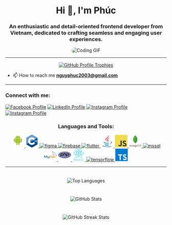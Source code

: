 <h1 align="center">Hi 👋, I'm Phúc</h1>
<h3 align="center">An enthusiastic and detail-oriented frontend developer from Vietnam, dedicated to crafting seamless and engaging user experiences.</h3>


<div align="center">
    <img src="https://media3.giphy.com/media/v1.Y2lkPTc5MGI3NjExem5oc2VvcWFkbzA4OTBqeGgxZ2d2eTN6M2JucjNpc2QxbXZ6YTlydyZlcD12MV9pbnRlcm5hbF9naWZfYnlfaWQmY3Q9Zw/13GIgrGdslD9oQ/giphy.webp" alt="Coding GIF" width="600" height="auto" style="border-radius: 15px;"/>
</div>

---

<p align="center"> 
  <a href="https://github.com/ryo-ma/github-profile-trophy">
    <img src="https://github-profile-trophy.vercel.app/?username=phuc1mperfection&theme=onedark&margin-w=15&margin-h=15&no-frame=true&column=7" alt="GitHub Profile Trophies" />
  </a>
</p>

- 📫 How to reach me **nguyphuc2003@gmail.com**

---

<h3 align="left">Connect with me:</h3>
<p align="left">
    <a href="https://www.facebook.com/profile.php?id=100006558781735" target="blank"><img align="center" src="https://cdn.jsdelivr.net/gh/devicons/devicon/icons/facebook/facebook-original.svg" alt="Facebook Profile" height="30" width="40" /></a>
    <a href="https://www.linkedin.com/in/ph%C3%BAc-nguy%E1%BB%85n-284530217/" target="blank"><img align="center" src="https://cdn.jsdelivr.net/gh/devicons/devicon/icons/linkedin/linkedin-original.svg" alt="LinkedIn Profile" height="30" width="40" /></a>
     <a href="https://www.instagram.com/nguy.phuc/" target="blank"><img align="center" src="https://raw.githubusercontent.com/rahuldkjain/github-profile-readme-generator/master/src/images/icons/Social/instagram.svg" alt="Instagram Profile" height="30" width="40" /></a>
         <a href="https://www.youtube.com/channel/UCiqysvQ-bg6mVj-Ow9Pp8ZA" target="blank"><img align="center" src="https://raw.githubusercontent.com/rahuldkjain/github-profile-readme-generator/master/src/images/icons/Social/youtube.svg" alt="Instagram Profile" height="30" width="40" /></a>
</p>

<h3 align="center">Languages and Tools:</h3>
<p align="center"> 
  <a href="https://developer.android.com" target="_blank" rel="noreferrer"> 
    <img src="https://raw.githubusercontent.com/devicons/devicon/master/icons/android/android-original-wordmark.svg" alt="android" width="40" height="40"/> 
  </a> 
  <a href="https://www.w3schools.com/cpp/" target="_blank" rel="noreferrer"> 
    <img src="https://raw.githubusercontent.com/devicons/devicon/master/icons/cplusplus/cplusplus-original.svg" alt="cplusplus" width="40" height="40"/> 
  </a>
  <a href="https://www.figma.com/" target="_blank" rel="noreferrer"> 
    <img src="https://www.vectorlogo.zone/logos/figma/figma-icon.svg" alt="figma" width="40" height="40"/> 
  </a>
  <a href="https://firebase.google.com/" target="_blank" rel="noreferrer"> 
    <img src="https://www.vectorlogo.zone/logos/firebase/firebase-icon.svg" alt="firebase" width="40" height="40"/> 
  </a> 
  <a href="https://flutter.dev" target="_blank" rel="noreferrer"> 
    <img src="https://www.vectorlogo.zone/logos/flutterio/flutterio-icon.svg" alt="flutter" width="40" height="40"/> 
  </a> 
  <a href="https://www.java.com" target="_blank" rel="noreferrer"> 
    <img src="https://raw.githubusercontent.com/devicons/devicon/master/icons/java/java-original.svg" alt="java" width="40" height="40"/> 
  </a> 
  <a href="https://developer.mozilla.org/en-US/docs/Web/JavaScript" target="_blank" rel="noreferrer"> 
    <img src="https://raw.githubusercontent.com/devicons/devicon/master/icons/javascript/javascript-original.svg" alt="javascript" width="40" height="40"/> 
  </a> 
  <a href="https://www.mongodb.com/" target="_blank" rel="noreferrer"> 
    <img src="https://raw.githubusercontent.com/devicons/devicon/master/icons/mongodb/mongodb-original-wordmark.svg" alt="mongodb" width="40" height="40"/> 
  </a> 
  <a href="https://www.microsoft.com/en-us/sql-server" target="_blank" rel="noreferrer"> 
    <img src="https://www.svgrepo.com/show/303229/microsoft-sql-server-logo.svg" alt="mssql" width="40" height="40"/> 
  </a> 
  <a href="https://www.mysql.com/" target="_blank" rel="noreferrer"> 
    <img src="https://raw.githubusercontent.com/devicons/devicon/master/icons/mysql/mysql-original-wordmark.svg" alt="mysql" width="40" height="40"/> 
  </a> 
  <a href="https://www.php.net" target="_blank" rel="noreferrer"> 
    <img src="https://raw.githubusercontent.com/devicons/devicon/master/icons/php/php-original.svg" alt="php" width="40" height="40"/> 
  </a> 
  <a href="https://reactjs.org/" target="_blank" rel="noreferrer"> 
    <img src="https://raw.githubusercontent.com/devicons/devicon/master/icons/react/react-original-wordmark.svg" alt="react" width="40" height="40"/> 
  </a> 
  <a href="https://www.tensorflow.org" target="_blank" rel="noreferrer"> 
    <img src="https://www.vectorlogo.zone/logos/tensorflow/tensorflow-icon.svg" alt="tensorflow" width="40" height="40"/> 
  </a> 
  <a href="https://www.typescriptlang.org/" target="_blank" rel="noreferrer"> 
    <img src="https://raw.githubusercontent.com/devicons/devicon/master/icons/typescript/typescript-original.svg" alt="typescript" width="40" height="40"/> 
  </a> 
</p>

---

<div align="center">
  <img align="center" src="https://github-readme-stats.vercel.app/api/top-langs?username=phuc1mperfection&show_icons=true&locale=en&layout=compact" alt="Top Languages" style="margin: 20px;" />
</div>

<div align="center">
  <img align="center" src="https://github-readme-stats.vercel.app/api?username=phuc1mperfection&show_icons=true&locale=en" alt="GitHub Stats" style="margin: 20px;" />
</div>

<div align="center">
  <img align="center" src="https://github-readme-streak-stats.herokuapp.com/?user=phuc1mperfection" alt="GitHub Streak Stats" style="margin: 20px;" />
</div>
